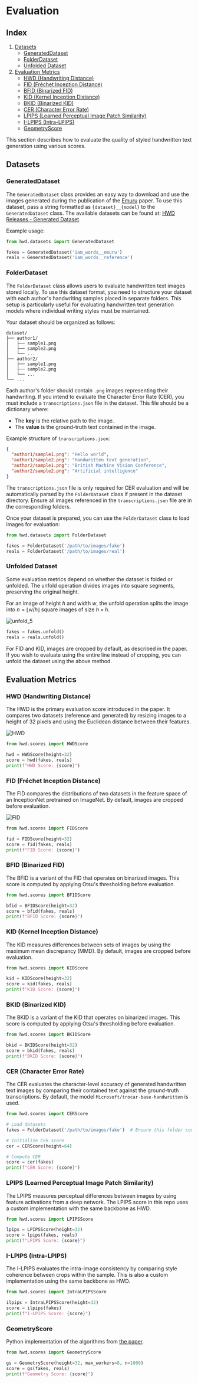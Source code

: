 # Evaluation

## Index
1. [Datasets](#datasets)
   - [GeneratedDataset](#generateddataset)
   - [FolderDataset](#folderdataset)
   - [Unfolded Dataset](#unfolded-dataset)
2. [Evaluation Metrics](#evaluation-metrics)
   - [HWD (Handwriting Distance)](#hwd-handwriting-distance)
   - [FID (Fréchet Inception Distance)](#fid-fréchet-inception-distance)
   - [BFID (Binarized FID)](#bfid-binarized-fid)
   - [KID (Kernel Inception Distance)](#kid-kernel-inception-distance)
   - [BKID (Binarized KID)](#bkid-binarized-kid)
   - [CER (Character Error Rate)](#cer-character-error-rate)
   - [LPIPS (Learned Perceptual Image Patch Similarity)](#lpips-learned-perceptual-image-patch-similarity)
   - [I-LPIPS (Intra-LPIPS)](#i-lpips-intra-lpips)
   - [GeometryScore](#geometryscore)

This section describes how to evaluate the quality of styled handwritten text generation using various scores.

## Datasets
### GeneratedDataset
The `GeneratedDataset` class provides an easy way to download and use the images generated during the publication of the [Emuru](https://huggingface.co/blowing-up-groundhogs/emuru) paper. To use this dataset, pass a string formatted as `{dataset}__{model}` to the `GeneratedDataset` class. The available datasets can be found at: [HWD Releases - Generated Dataset](https://github.com/aimagelab/HWD/releases/tag/generated).

Example usage:

```python
from hwd.datasets import GeneratedDataset

fakes = GeneratedDataset('iam_words__emuru')
reals = GeneratedDataset('iam_words__reference')
```

### FolderDataset
The `FolderDataset` class allows users to evaluate handwritten text images stored locally. To use this dataset format, you need to structure your dataset with each author's handwriting samples placed in separate folders. This setup is particularly useful for evaluating handwritten text generation models where individual writing styles must be maintained.

Your dataset should be organized as follows:

```
dataset/
├── author1/
│   ├── sample1.png
│   ├── sample2.png
│   └── ...
├── author2/
│   ├── sample1.png
│   ├── sample2.png
│   └── ...
└── ...
```

Each author's folder should contain `.png` images representing their handwriting. If you intend to evaluate the Character Error Rate (CER), you must include a `transcriptions.json` file in the dataset. This file should be a dictionary where:

 - The **key** is the relative path to the image.
 - The **value** is the ground-truth text contained in the image.

Example structure of `transcriptions.json`:

```json
{
  "author1/sample1.png": "Hello world",
  "author1/sample2.png": "Handwritten text generation",
  "author2/sample1.png": "British Machine Vision Conference",
  "author2/sample2.png": "Artificial intelligence"
}
```
The `transcriptions.json` file is only required for CER evaluation and will be automatically parsed by the `FolderDataset` class if present in the dataset directory. Ensure all images referenced in the `transcriptions.json` file are in the corresponding folders.

Once your dataset is prepared, you can use the `FolderDataset` class to load images for evaluation:

```python
from hwd.datasets import FolderDataset

fakes = FolderDataset('/path/to/images/fake')
reals = FolderDataset('/path/to/images/real')
```

### Unfolded Dataset
Some evaluation metrics depend on whether the dataset is folded or unfolded. The unfold operation divides images into square segments, preserving the original height.

For an image of height $h$ and width $w$, the unfold operation splits the image into $n=\lfloor w/h \rfloor$ square images of size $h \times h$.

![unfold_5](https://github.com/user-attachments/assets/f49da3d9-692c-45cd-be86-c05928410a20)

```python
fakes = fakes.unfold()
reals = reals.unfold()
```
For FID and KID, images are cropped by default, as described in the paper. If you wish to evaluate using the entire line instead of cropping, you can unfold the dataset using the above method.


## Evaluation Metrics
### HWD (Handwriting Distance)
The HWD is the primary evaluation score introduced in the paper. It compares two datasets (reference and generated) by resizing images to a height of 32 pixels and using the Euclidean distance between their features.

![HWD](https://github.com/user-attachments/assets/c64152c6-3414-4cb1-b4ab-a31202fe8fb4)

```python
from hwd.scores import HWDScore

hwd = HWDScore(height=32)
score = hwd(fakes, reals)
print(f"HWD Score: {score}")
```

### FID (Fréchet Inception Distance)
The FID compares the distributions of two datasets in the feature space of an InceptionNet pretrained on ImageNet. By default, images are cropped before evaluation.

![FID](https://github.com/user-attachments/assets/bd4e4538-0508-4f52-835d-4371c5e968ac)

```python
from hwd.scores import FIDScore

fid = FIDScore(height=32)
score = fid(fakes, reals)
print(f"FID Score: {score}")
```

### BFID (Binarized FID)
The BFID is a variant of the FID that operates on binarized images. This score is computed by applying Otsu's thresholding before evaluation.

```python
from hwd.scores import BFIDScore

bfid = BFIDScore(height=32)
score = bfid(fakes, reals)
print(f"BFID Score: {score}")
```

### KID (Kernel Inception Distance)
The KID measures differences between sets of images by using the maximum mean discrepancy (MMD). By default, images are cropped before evaluation.

```python
from hwd.scores import KIDScore

kid = KIDScore(height=32)
score = kid(fakes, reals)
print(f"KID Score: {score}")
```

### BKID (Binarized KID)
The BKID is a variant of the KID that operates on binarized images. This score is computed by applying Otsu's thresholding before evaluation.

```python
from hwd.scores import BKIDScore

bkid = BKIDScore(height=32)
score = bkid(fakes, reals)
print(f"BKID Score: {score}")
```

### CER (Character Error Rate)
The CER evaluates the character-level accuracy of generated handwritten text images by comparing their contained text against the ground-truth transcriptions. By default, the model `Microsoft/trocar-base-handwritten` is used.

```python
from hwd.scores import CERScore

# Load datasets
fakes = FolderDataset('/path/to/images/fake')  # Ensure this folder contains transcriptions.json

# Initialize CER score
cer = CERScore(height=64)

# Compute CER
score = cer(fakes)
print(f"CER Score: {score}")
```

### LPIPS (Learned Perceptual Image Patch Similarity)
The LPIPS measures perceptual differences between images by using feature activations from a deep network. The LPIPS score in this repo uses a custom implementation with the same backbone as HWD.

```python
from hwd.scores import LPIPSScore

lpips = LPIPSScore(height=32)
score = lpips(fakes, reals)
print(f"LPIPS Score: {score}")
```

### I-LPIPS (Intra-LPIPS)
The I-LPIPS evaluates the intra-image consistency by comparing style coherence between crops within the sample. This is also a custom implementation using the same backbone as HWD.

```python
from hwd.scores import IntraLPIPSScore

ilpips = IntraLPIPSScore(height=32)
score = ilpips(fakes)
print(f"I-LPIPS Score: {score}")
```

### GeometryScore
Python implementation of the algorithms from [the paper](https://arxiv.org/abs/1802.02664).

```python
from hwd.scores import GeometryScore

gs = GeometryScore(height=32, max_workers=8, n=1000)
score = gs(fakes, reals)
print(f"Geometry Score: {score}")
```

